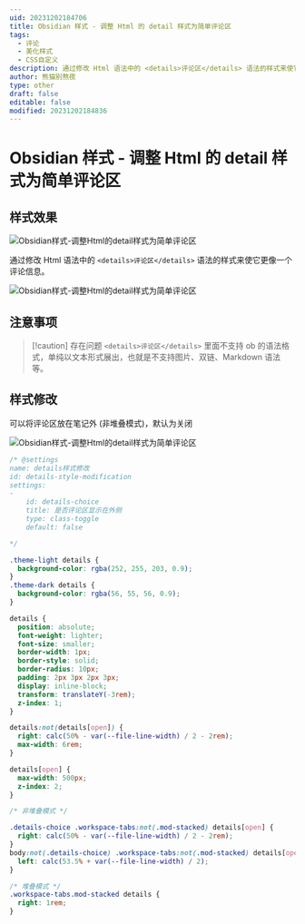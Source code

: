 ```yaml
---
uid: 20231202184706
title: Obsidian 样式 - 调整 Html 的 detail 样式为简单评论区
tags:
  - 评论
  - 美化样式
  - CSS自定义
description: 通过修改 Html 语法中的 <details>评论区</details> 语法的样式来使它更像一个评论信息。
author: 熊猫别熬夜
type: other
draft: false
editable: false
modified: 20231202184836
---
```


# Obsidian 样式 - 调整 Html 的 detail 样式为简单评论区

## 样式效果

![Obsidian样式-调整Html的detail样式为简单评论区](https://cdn.pkmer.cn/images/202312021807784.jpg!pkmer)

通过修改 Html 语法中的 `<details>评论区</details>` 语法的样式来使它更像一个评论信息。

![Obsidian样式-调整Html的detail样式为简单评论区](https://cdn.pkmer.cn/images/202312021807222.gif!pkmer)

## 注意事项

> [!caution] 存在问题
> `<details>评论区</details>` 里面不支持 ob 的语法格式，单纯以文本形式展出，也就是不支持图片、双链、Markdown 语法等。

## 样式修改

可以将评论区放在笔记外 (非堆叠模式)，默认为关闭

![Obsidian样式-调整Html的detail样式为简单评论区](https://cdn.pkmer.cn/images/202312021845380.png!pkmer)

```css
/* @settings
name: details样式修改
id: details-style-modification
settings:
-
	id: details-choice
	title: 是否评论区显示在外侧
	type: class-toggle
	default: false

*/

.theme-light details {
  background-color: rgba(252, 255, 203, 0.9);
}
.theme-dark details {
  background-color: rgba(56, 55, 56, 0.9);
}

details {
  position: absolute;
  font-weight: lighter;
  font-size: smaller;
  border-width: 1px;
  border-style: solid;
  border-radius: 10px;
  padding: 2px 3px 2px 3px;
  display: inline-block;
  transform: translateY(-3rem);
  z-index: 1;
}

details:not(details[open]) {
  right: calc(50% - var(--file-line-width) / 2 - 2rem);
  max-width: 6rem;
}

details[open] {
  max-width: 500px;
  z-index: 2;
}

/* 非堆叠模式 */

.details-choice .workspace-tabs:not(.mod-stacked) details[open] {
  right: calc(50% - var(--file-line-width) / 2 - 2rem);
}
body:not(.details-choice) .workspace-tabs:not(.mod-stacked) details[open]{
  left: calc(53.5% + var(--file-line-width) / 2);
}

/* 堆叠模式 */
.workspace-tabs.mod-stacked details {
  right: 1rem;
}

```
